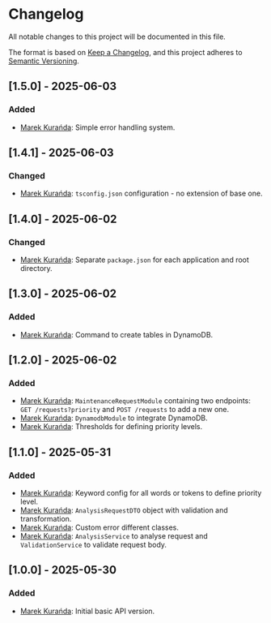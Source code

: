 # Changelog

All notable changes to this project will be documented in this file.

The format is based on [Keep a Changelog](https://keepachangelog.com/en/1.0.0/),
and this project adheres to [Semantic Versioning](https://semver.org/spec/v2.0.0.html).

## [1.5.0] - 2025-06-03
### Added
- [Marek Kurańda](https://github.com/mjkuranda): Simple error handling system.

## [1.4.1] - 2025-06-03
### Changed
- [Marek Kurańda](https://github.com/mjkuranda): `tsconfig.json` configuration - no extension of base one.

## [1.4.0] - 2025-06-02
### Changed
- [Marek Kurańda](https://github.com/mjkuranda): Separate `package.json` for each application and root directory.

## [1.3.0] - 2025-06-02
### Added
- [Marek Kurańda](https://github.com/mjkuranda): Command to create tables in DynamoDB.

## [1.2.0] - 2025-06-02
### Added
- [Marek Kurańda](https://github.com/mjkuranda): `MaintenanceRequestModule` containing two endpoints: `GET /requests?priority` and `POST /requests` to add a new one.
- [Marek Kurańda](https://github.com/mjkuranda): `DynamodbModule` to integrate DynamoDB.
- [Marek Kurańda](https://github.com/mjkuranda): Thresholds for defining priority levels.

## [1.1.0] - 2025-05-31
### Added
- [Marek Kurańda](https://github.com/mjkuranda): Keyword config for all words or tokens to define priority level.
- [Marek Kurańda](https://github.com/mjkuranda): `AnalysisRequestDTO` object with validation and transformation.
- [Marek Kurańda](https://github.com/mjkuranda): Custom error different classes.
- [Marek Kurańda](https://github.com/mjkuranda): `AnalysisService` to analyse request and `ValidationService` to validate request body.

## [1.0.0] - 2025-05-30
### Added
- [Marek Kurańda](https://github.com/mjkuranda): Initial basic API version.